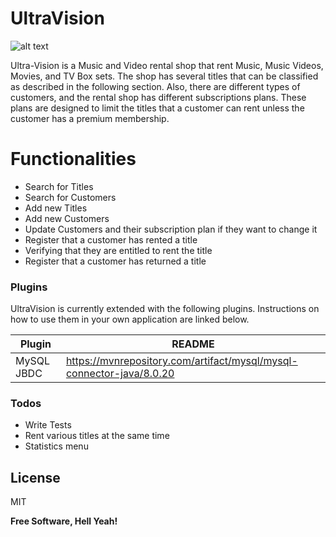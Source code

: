 # UltraVision

![alt text](https://ned.ie/downloads/ultravision1.png)

Ultra-Vision is a Music and Video rental shop that rent Music, Music Videos, Movies, and TV Box sets.
The shop has several titles that can be classified as described in the following section. Also, there are different types of customers, and the rental shop has different subscriptions plans. These plans are designed to limit the titles that a customer can rent unless the customer has a premium membership.

# Functionalities

- Search for Titles
- Search for Customers
- Add new Titles
- Add new Customers
- Update Customers and their subscription plan if they want to change it
- Register that a customer has rented a title 
- Verifying that they are entitled to rent the title
- Register that a customer has returned a title

### Plugins

UltraVision is currently extended with the following plugins. Instructions on how to use them in your own application are linked below.

| Plugin | README |
| ------ | ------ |
| MySQL JBDC | https://mvnrepository.com/artifact/mysql/mysql-connector-java/8.0.20 |


### Todos

 - Write Tests
 - Rent various titles at the same time
 - Statistics menu

License
----

MIT


**Free Software, Hell Yeah!**
